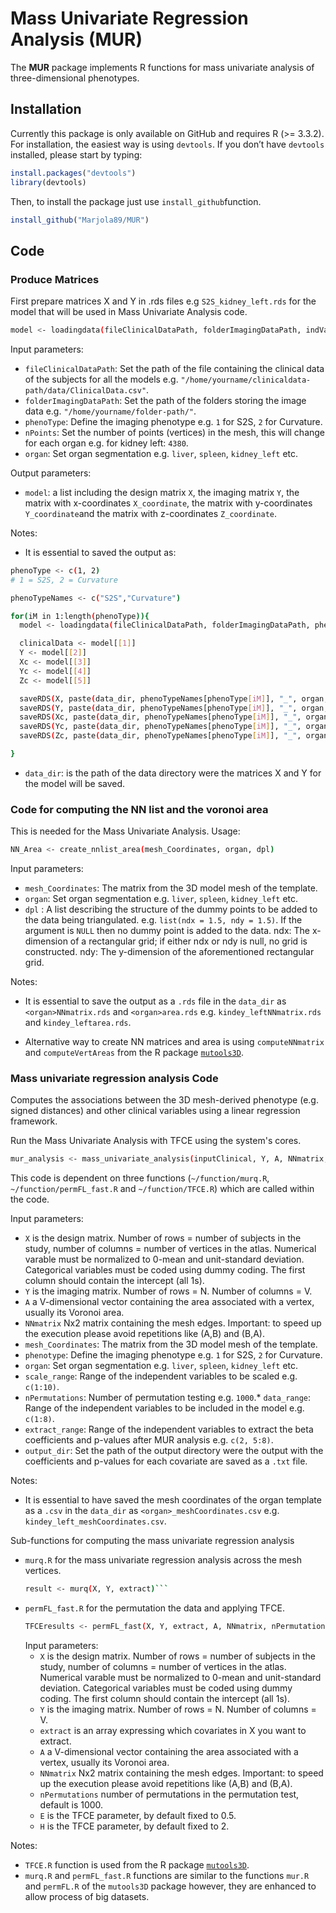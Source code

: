 # Mass Univariate Regression Analysis (MUR)


The **MUR** package implements R functions for mass univariate analysis of three-dimensional phenotypes. 

## Installation

Currently this package is only available on GitHub and requires R (>= 3.3.2). For installation, the easiest way is using `devtools`. If you don’t have `devtools` installed, please start by typing:

```r
install.packages("devtools")
library(devtools)
```

Then, to install the package just use `install_github`function.

```r
install_github("Marjola89/MUR")
```

## Code
### Produce Matrices

First prepare matrices X and Y in .rds files e.g `S2S_kidney_left.rds` for the model that will be used in Mass Univariate Analysis code.

```bash
model <- loadingdata(fileClinicalDataPath, folderImagingDataPath, indVar, nPoints, organ)
```
Input parameters:
* `fileClinicalDataPath`: Set the path of the file containing the clinical data of the subjects for all the models e.g. `"/home/yourname/clinicaldata-path/data/ClinicalData.csv"`.
* `folderImagingDataPath`: Set the path of the folders storing the image data e.g. `"/home/yourname/folder-path/"`.
* `phenoType`: Define the imaging phenotype e.g. `1` for S2S, `2` for Curvature.
* `nPoints`: Set the number of points (vertices) in the mesh, this will change for each organ e.g. for kidney left: `4380`.
* `organ`: Set organ segmentation e.g. `liver`, `spleen`, `kidney_left` etc.

Output parameters:
* `model`: a list including the design matrix `X`, the imaging matrix `Y`, the matrix with x-coordinates `X_coordinate`, the matrix with y-coordinates `Y_coordinate`and the matrix with z-coordinates `Z_coordinate`.

Notes:

* It is essential to saved the output as:
```bash
phenoType <- c(1, 2)
# 1 = S2S, 2 = Curvature

phenoTypeNames <- c("S2S","Curvature")

for(iM in 1:length(phenoType)){
  model <- loadingdata(fileClinicalDataPath, folderImagingDataPath, phenoType[iM], nPoints, organ)

  clinicalData <- model[[1]]
  Y <- model[[2]]
  Xc <- model[[3]]
  Yc <- model[[4]]
  Zc <- model[[5]]

  saveRDS(X, paste(data_dir, phenoTypeNames[phenoType[iM]], "_", organ, "_clinicalData.rds", sep = ""))
  saveRDS(Y, paste(data_dir, phenoTypeNames[phenoType[iM]], "_", organ, ".rds", sep = ""))
  saveRDS(Xc, paste(data_dir, phenoTypeNames[phenoType[iM]], "_", organ, "_Xcoordinate.rds", sep = ""))
  saveRDS(Yc, paste(data_dir, phenoTypeNames[phenoType[iM]], "_", organ, "_Ycoordinate.rds", sep = ""))
  saveRDS(Zc, paste(data_dir, phenoTypeNames[phenoType[iM]], "_", organ, "_Zcoordinate.rds", sep = ""))

}
```
* `data_dir`: is the path of the data directory  were the matrices X and Y for the model will be saved.

### Code for computing the NN list and the voronoi area
This is needed for the Mass Univariate Analysis. Usage:
```bash 
NN_Area <- create_nnlist_area(mesh_Coordinates, organ, dpl) 
```
Input parameters:
* `mesh_Coordinates`: The matrix from the 3D model mesh of the template.
* `organ`: Set organ segmentation e.g. `liver`, `spleen`, `kidney_left` etc.
* `dpl` : A list describing the structure of the dummy points to be added to the data being triangulated. e.g. ```list(ndx = 1.5, ndy = 1.5)```. 
  If the argument is ```NULL``` then no dummy point is added to the data. 
  ndx: The x-dimension of a rectangular grid; if either ndx or ndy is null, no grid is constructed. 
  ndy: The y-dimension of the aforementioned rectangular grid.

Notes:

* It is essential to save the output as a `.rds` file in the `data_dir` as `<organ>NNmatrix.rds` and  `<organ>area.rds` e.g. `kindey_leftNNmatrix.rds` and `kindey_leftarea.rds`.

* Alternative way to create NN matrices and area is using ```computeNNmatrix``` and ```computeVertAreas``` from the R package [`mutools3D`](https://github.com/UK-Digital-Heart-Project/mutools3D).

### Mass univariate regression analysis Code

Computes the associations between the 3D mesh-derived phenotype (e.g. signed distances) and other clinical variables using a linear regression framework.

Run the Mass Univariate Analysis with TFCE using the system's cores.

```bash
mur_analysis <- mass_univariate_analysis(inputClinical, Y, A, NNmatrix, mesh_Coordinates, phenotype, organ, scale_range, nPermutations, extract_range, output_dir)
```
This code is dependent on three functions (`~/function/murq.R`, `~/function/permFL_fast.R` and `~/function/TFCE.R`) which are called within the code.

Input parameters:
* `X` is the design matrix. Number of rows = number of subjects in the study, number of columns = number of vertices in the atlas. Numerical varable must be normalized to 0-mean and unit-standard deviation. Categorical variables must be coded using dummy coding. The first column should contain the intercept (all 1s).
* `Y` is the imaging matrix. Number of rows = N. Number of columns = V.
* `A` a V-dimensional vector containing the area associated with a vertex, usually its Voronoi area.
* `NNmatrix` Nx2 matrix containing the mesh edges. Important: to speed up the execution please avoid repetitions like (A,B) and (B,A).
* `mesh_Coordinates`: The matrix from the 3D model mesh of the template.
* `phenotype`: Define the imaging phenotype e.g. `1` for S2S, `2` for Curvature.
* `organ`: Set organ segmentation e.g. `liver`, `spleen`, `kidney_left` etc.
* `scale_range`: Range of the independent variables to be scaled e.g. `c(1:10)`.
* `nPermutations`: Number of permutation testing e.g. `1000`.* `data_range`: Range of the independent variables to be included in the model e.g. `c(1:8)`.
* `extract_range`: Range of the independent variables to extract the beta coefficients and p-values after MUR analysis e.g. `c(2, 5:8)`.
* `output_dir`: Set the path of the output directory were the output with the coefficients and p-values for each covariate are saved as a ```.txt``` file.

Notes:

* It is essential to have saved the mesh coordinates of the organ template as a `.csv` in the `data_dir` as `<organ>_meshCoordinates.csv` e.g. `kindey_left_meshCoordinates.csv`.


Sub-functions for computing the mass univariate regression analysis

* `murq.R` for the mass univariate regression analysis across the mesh vertices.
  ```bash
  result <- murq(X, Y, extract)```
* `permFL_fast.R` for the permutation the data and applying TFCE.
   ```bash 
   TFCEresults <- permFL_fast(X, Y, extract, A, NNmatrix, nPermutations, E = 0.5, H = 2)
   ```
   Input parameters:
   * `X` is the design matrix. Number of rows = number of subjects in the study, number of columns = number of vertices in the atlas. Numerical varable must be normalized to 0-mean and unit-standard deviation. Categorical variables must be coded using dummy coding. The first column should contain the intercept (all 1s).
   * `Y` is the imaging matrix. Number of rows = N. Number of columns = V.
   * `extract` is an array expressing which covariates in X you want to extract.
   * `A` a V-dimensional vector containing the area associated with a vertex, usually its Voronoi area.
   * `NNmatrix` Nx2 matrix containing the mesh edges. Important: to speed up the execution please avoid repetitions like (A,B) and (B,A).
   * `nPermutations` number of permutations in the permutation test, default is 1000.
   * `E` is the TFCE parameter, by default fixed to 0.5.
   * `H` is the TFCE parameter, by default fixed to 2.

Notes:

* `TFCE.R` function is used from the R package [`mutools3D`](https://github.com/UK-Digital-Heart-Project/mutools3D).
* `murq.R` and `permFL_fast.R` functions are similar to the functions `mur.R` and `permFL.R` of the `mutools3D` package however, they are enhanced to allow process of big datasets.
